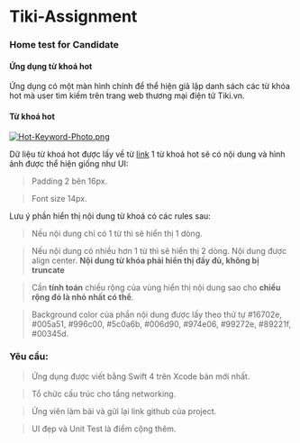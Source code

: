 # Tiki-Assignment
### Home test for Candidate

#### Ứng dụng từ khoá hot
Ứng dụng có một màn hình chính để thể hiện giả lập danh sách các từ khóa hot mà user tìm kiếm trên trang web thương mại điện tử Tiki.vn. 
#### Từ khoá hot
[![Hot-Keyword-Photo.png](https://salt.tikicdn.com/ts/upload/a1/dc/e2/26ea3b652ba6f561491a5c928c5bb62d.png)](https://salt.tikicdn.com/ts/upload/a1/dc/e2/26ea3b652ba6f561491a5c928c5bb62d.png)

Dữ liệu từ khoá hot được lấy về từ [link](https://run.mocky.io/v3/5d244fa3-0510-40c9-abea-f09963ab1c89)
1 từ khoá hot sẽ có nội dung và hình ảnh được thể hiện giống như UI:

> Padding 2 bên 16px.

> Font size 14px.

Lưu ý phần hiển thị nội dung từ khoá có các rules sau:

> Nếu nội dung chỉ có 1 từ thì sẽ hiển thị 1 dòng.

> Nếu nội dung có nhiều hơn 1 từ thì sẽ hiển thị 2 dòng. Nội dung được align center. **Nội dung từ khóa phải hiển thị đầy đủ, không bị truncate**

> Cần **tính toán** chiều rộng của vùng hiển thị nội dung sao cho **chiều rộng đó là nhỏ nhất có thể**.

> Background color của phần nội dung được lấy theo thứ tự  #16702e, #005a51, #996c00, #5c0a6b, #006d90, #974e06, #99272e, #89221f, #00345d.


### Yêu cầu:

> Ứng dụng được viết bằng Swift 4 trên Xcode bản mới nhất.

> Tổ chức cấu trúc cho tầng networking.

> Ứng viên làm bài và gửi lại link github của project.

> UI đẹp và Unit Test là điểm cộng thêm.


